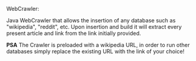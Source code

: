 WebCrawler:

Java WebCrawler that allows the insertion of any database such as "wikipedia", "reddit", etc. Upon insertion and build it will extract every present article and link from the link initially provided.

**PSA** The Crawler is preloaded with a wikipedia URL, in order to run other databases simply replace the existing URL with the link of your choice!
